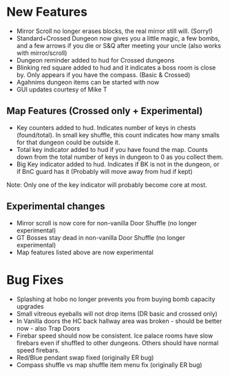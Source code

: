 # New Features

* Mirror Scroll no longer erases blocks, the real mirror still will. (Sorry!)
* Standard+Crossed Dungeon now gives you a little magic, a few bombs, and a few arrows if you die or S&Q after meeting your uncle (also works with mirror/scroll)
* Dungeon reminder added to hud for Crossed dungeons
* Blinking red square added to hud and it indicates a boss room is close by. Only appears if you have the compass. (Basic & Crossed)
* Agahnims dungeon items can be started with now
* GUI updates courtesy of Mike T

## Map Features (Crossed only + Experimental)

* Key counters added to hud. Indicates number of keys in chests (found/total). In small key shuffle, this count indicates how many smalls for that dungeon could be outside it.
* Total key indicator added to hud if you have found the map. Counts down from the total number of keys in dungeon to 0 as you collect them.
* Big Key indicator added to hud. Indicates if BK is not in the dungeon, or if BnC guard has it (Probably will move away from hud if kept)

Note: Only one of the key indicator will probably become core at most.

## Experimental changes

* Mirror scroll is now core for non-vanilla Door Shuffle (no longer experimental)
* GT Bosses stay dead in non-vanilla Door Shuffle (no longer experimental)
* Map features listed above are now experimental

# Bug Fixes

* Splashing at hobo no longer prevents you from buying bomb capacity upgrades
* Small vitreous eyeballs will not drop items (DR basic and crossed only)
* In Vanilla doors the HC back hallway area was broken - should be better now - also Trap Doors
* Firebar speed should now be consistent. Ice palace rooms have slow firebars even if shuffled to other dungeons. Others should have normal speed firebars.
* Red/Blue pendant swap fixed (originally ER bug)
* Compass shuffle vs map shuffle item menu fix (originally ER bug)